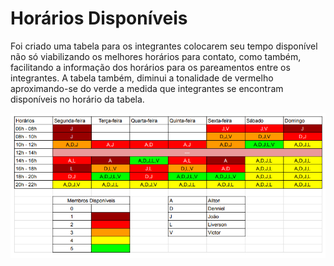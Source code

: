 
# Horários Disponíveis
  
Foi criado uma tabela para os integrantes colocarem seu tempo disponível não só viabilizando os melhores horários para contato, como também, facilitando a informação dos horários para os pareamentos entre os integrantes. A tabela também, diminui a tonalidade de vermelho aproximando-se do verde a medida que integrantes se encontram disponíveis no horário da tabela.

![Horarios](../../media/assets/horario.png)

